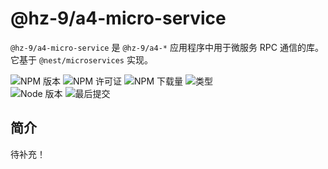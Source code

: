 # @hz-9/a4-micro-service

`@hz-9/a4-micro-service` 是 `@hz-9/a4-*` 应用程序中用于微服务 RPC 通信的库。它基于 `@nest/microservices` 实现。

![NPM 版本][npm-version-url] ![NPM 许可证][npm-license-url] ![NPM 下载量][npm-downloads-url] ![类型][types-url]
<br /> ![Node 版本][node-version-url] ![最后提交][last-commit-url]

[npm-version-url]: https://badgen.net/npm/v/@hz-9/a4-micro-service
[npm-license-url]: https://badgen.net/npm/license/@hz-9/a4-micro-service
[npm-downloads-url]: https://badgen.net/npm/dt/@hz-9/a4-micro-service
[types-url]: https://badgen.net/npm/types/@hz-9/a4-micro-service
[node-version-url]: https://badgen.net/npm/node/@hz-9/a4-micro-service
[last-commit-url]: https://badgen.net/github/last-commit/hz-9/a4

## 简介

待补充！
<!-- TODO -->
